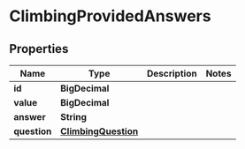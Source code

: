 

# ClimbingProvidedAnswers

## Properties

Name | Type | Description | Notes
------------ | ------------- | ------------- | -------------
**id** | **BigDecimal** |  | 
**value** | **BigDecimal** |  | 
**answer** | **String** |  | 
**question** | [**ClimbingQuestion**](ClimbingQuestion.md) |  | 



